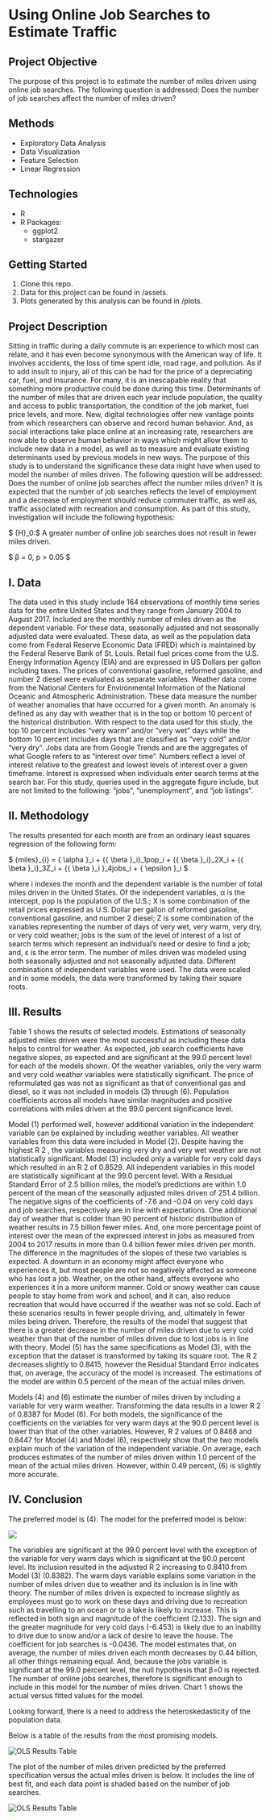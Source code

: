 # Using Online Job Searches to Estimate Traffic

## Project Objective
The purpose of this project is to estimate the number of miles driven using online job searches. The following question is addressed: Does the number of job searches affect the number of miles driven?

## Methods
* Exploratory Data Analysis
* Data Visualization
* Feature Selection
* Linear Regression

## Technologies
* R
* R Packages:
    * ggplot2
    * stargazer

## Getting Started
1. Clone this repo.
2. Data for this project can be found in /assets.
3. Plots generated by this analysis can be found in /plots.

## Project Description
Sitting in traffic during a daily commute is an experience to which most can relate, and it has even become synonymous with the American way of life. It involves accidents, the loss of time spent idle, road rage, and pollution. As if to add insult to injury, all of this can be had for the price of a depreciating car, fuel, and insurance. For many, it is an inescapable reality that something more productive could be done during this time. Determinants of the number of miles that are driven each year include population, the quality and access to public transportation, the condition of the job market, fuel price levels, and more. New, digital technologies offer new vantage points from which researchers can observe and record human behavior. And, as social interactions take place online at an increasing rate, researchers are now able to observe human behavior in ways which might allow them to include new data in a model, as well as to measure and evaluate existing determinants used by previous models in
new ways. The purpose of this study is to understand the significance these data might have when used to model the number of miles driven. The following question will be addressed: Does the number of online job searches affect the number miles driven? It is expected that the number of job searches reflects the level of employment and a decrease of employment should reduce commuter traffic, as well as, traffic associated with recreation and consumption. As part of this study, investigation will include the following hypothesis:

$ {H}_0:$ A greater number of online job searches does not result in fewer miles driven.

$ β = 0, p > 0.05 $


## I. Data
The data used in this study include 164 observations of monthly time series data for the entire United States and they range from January 2004 to August 2017. Included are the monthly number of miles driven as the dependent variable. For these data, seasonally adjusted and not seasonally adjusted data were evaluated. These data, as well as the population data come from Federal Reserve Economic Data (FRED) which is maintained by the Federal Reserve Bank of St. Louis. Retail fuel prices come from the U.S. Energy Information Agency (EIA) and are expressed in US Dollars per gallon including taxes. The prices of conventional gasoline,
reformed gasoline, and number 2 diesel were evaluated as separate variables. Weather data come from the National Centers for Environmental Information of the National Oceanic and Atmospheric Administration. These data measure the number of weather anomalies that have occurred for a given month. An anomaly is defined as any day with weather that is in the top or bottom 10 percent of the historical distribution. With respect to the data used for this study, the top 10 percent includes “very warm” and/or “very wet” days while the bottom 10 percent includes days that are classified as “very cold” and/or “very dry”. Jobs data are from Google Trends and are the aggregates of what Google refers to as “interest over time”. Numbers reflect a level of interest relative to the greatest and lowest levels of interest over a given timeframe. Interest is expressed when individuals enter search terms at the search bar. For this study, queries used in the aggregate figure include, but are not limited to the following: “jobs”, “unemployment”, and “job listings”.


## II. Methodology
The results presented for each month are from an ordinary least squares regression of the following form:

$ {miles}_{i} = { \alpha }_i + {{ \beta }_i}_1pop_i + {{ \beta }_i}_2X_i + {{ \beta }_i}_3Z_i + {{ \beta }_i }_4jobs_i + { \epsilon }_i $

where i indexes the month and the dependent variable is the number of total miles driven in the United States. Of the independent variables, α is the intercept, pop is the population of the U.S.; X is some combination of the retail prices expressed as U.S. Dollar per gallon of reformed gasoline, conventional gasoline, and number 2 diesel; Z is some combination of the variables representing the number of days of very wet, very warm, very dry, or very cold weather; jobs is the sum of the level of interest of a list of search terms which represent an individual’s need or desire to find a job; and, ε is the error term. The number of miles driven was modeled using both seasonally adjusted and not seasonally adjusted data. Different combinations of independent variables were used. The data were scaled and in some models, the data were transformed by taking their square roots.

## III. Results
Table 1 shows the results of selected models. Estimations of seasonally adjusted miles driven were the most successful as including these data helps to control for weather. As expected, job search coefficients have negative slopes, as expected and are significant at the 99.0 percent level for each of the models shown. Of the weather variables, only the very warm and very cold weather variables were statistically significant. The price of reformulated gas was not as significant as that of conventional gas and diesel, so it was not included in models (3) through (6). Population coefficients across all models have similar magnitudes and positive correlations with miles driven at the 99.0 percent significance level. 

Model (1) performed well, however additional variation in the independent variable can be explained by including weather variables. All weather variables from this data were included in Model (2). Despite having the highest R 2 , the variables measuring very dry and very wet weather are not statistically significant. Model (3) included only a variable for very cold days which resulted in an R 2 of 0.8529. All independent variables in this model are statistically significant at the 99.0 percent level. With a Residual Standard Error of 2.5 billion miles, the model’s predictions are within 1.0 percent of the mean of the seasonally adjusted miles driven of 251.4 billion. The negative signs of the coefficients of -7.6 and -0.04 on very cold days and job searches, respectively are in line with expectations. One additional day of weather that is colder than 90 percent of historic distribution of weather results in 7.5 billion fewer miles. And, one more percentage point of interest over the mean of the expressed interest in jobs as measured from 2004 to 2017 results in more than 0.4 billion fewer miles driven per month. The difference in the magnitudes of the slopes of these two variables is expected. A downturn in an economy might affect everyone who experiences it, but most people are not so negatively affected as someone who has lost a job. Weather, on the other hand, affects everyone who experiences it in a more uniform manner. Cold or snowy weather can cause people to stay home from work and school, and it can, also reduce recreation that would have occurred if the weather was not so cold. Each of these scenarios results in fewer people driving, and, ultimately in fewer miles being driven. Therefore, the results of the model that suggest that there is a greater decrease in the number of miles driven due to very cold weather than that of the number of miles driven due to lost jobs is in line with theory. Model (5) has the same specifications as Model (3), with the exception that the dataset is transformed by taking its square root. The R 2 decreases slightly to
0.8415, however the Residual Standard Error indicates that, on average, the accuracy of the model is increased. The estimations of the model are within 0.5 percent of the mean of the actual miles driven.

Models (4) and (6) estimate the number of miles driven by including a variable for very warm weather. Transforming the data results in a lower R 2 of 0.8387 for Model (6). For both models, the significance of the coefficients on the variables for very warm days at the 90.0 percent level is lower than that of the other variables. However, R 2 values of 0.8468 and 0.8447 for Model (4) and Model (6), respectively show that the two models explain much of the variation of the independent variable. On average, each produces estimates of the number of miles driven within 1.0 percent of the mean of the actual miles driven. However, within 0.49 percent, (6) is slightly more accurate.

## IV. Conclusion
The preferred model is (4). The model for the preferred model is below:

<img src="https://render.githubusercontent.com/render/math?math=\widehat{miles}_{i}=\widehat{\alpha}_i+\widehat{\beta}_i1pop_i+\widehat{\beta}_i2convgas_i+\widehat{\beta}_i3diesel_i+\widehat{{\beta}_i}_4jobs_i+\widehat{\beta}_i5colddays_i+\widehat{\beta}_i6warmdays_i+\widehat{\epsilon}_i">

The variables are significant at the 99.0 percent level with the exception of the variable for very warm days which is significant at the 90.0 percent level. Its inclusion resulted in the adjusted R 2 increasing to 0.8410 from Model (3) (0.8382). The warm days variable explains some variation in the number of miles driven due to weather and its inclusion is in line with theory. The number of miles driven is expected to increase slightly as employees must go to work on these days and driving due to recreation such as travelling to an ocean or to a lake is likely to increase. This is reflected in both sign and magnitude of the coefficient (2.133). The sign and the greater magnitude for very cold days (-6.453) is likely due to an inability to drive due to snow and/or a lack of desire to leave the house. The coefficient for job searches is -0.0436. The model estimates that, on average, the number of miles driven each month decreases by 0.44 billion, all other things remaining equal. And, because the jobs variable is significant at the 99.0 percent level, the null hypothesis that β=0 is rejected. The number of online jobs searches, therefore is significant enough to include in this model for the number of miles driven. Chart 1 shows the actual versus fitted values for the model.

Looking forward, there is a need to address the heteroskedasticity of the population data.

Below is a table of the results from the most promising models.

![OLS Results Table](plots/selected_models.png)

The plot of the number of miles driven predicted by the preferred specification versus the actual miles driven is below. It includes the line of best fit, and each data point is shaded based on the number of job searches.

![OLS Results Table](plots/preferredPlot-swSc-mod4-wf.jpeg)
